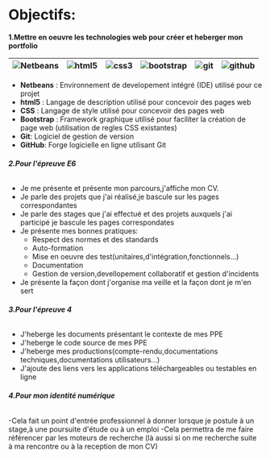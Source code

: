 # Objectifs:
**1.Mettre en oeuvre les technologies web pour créer et heberger mon portfolio**

| ![Netbeans](https://github.com/remilou-06/emilou.richelme.github.io/blob/main/Apache_NetBeans_Logo.png?raw=trueµ) | ![html5](https://github.com/remilou-06/emilou.richelme.github.io/blob/main/html5.png?raw=true) | ![css3](https://github.com/remilou-06/emilou.richelme.github.io/blob/main/css3%20good.png?raw=true)| ![bootstrap](https://github.com/remilou-06/emilou.richelme.github.io/blob/main/btp%20off.png?raw=true)| ![git](https://github.com/remilou-06/emilou.richelme.github.io/blob/main/git%20good.png?raw=true)| ![github](https://github.com/remilou-06/emilou.richelme.github.io/blob/main/git%20hub%20good.png?raw=true)| 
| -------- | ------ | ------ | ------ | ------  | ------ |

  - **Netbeans** : Environnement de developement intégré (IDE) utilisé pour ce projet
  - **html5** : Langage de description utilisé pour concevoir des pages web
  - **CSS** : Langage de style utilisé pour concevoir des pages web
  - **Bootstrap** : Framework graphique utilisé pour faciliter la création de page web (utilisation de regles CSS existantes)
  - **Git**: Logiciel de gestion de version
  - **GitHub**: Forge logicielle en ligne utilisant Git
 ###### **2.Pour l'épreuve E6**
- Je me présente et présente mon parcours,j'affiche mon CV.
- Je parle des projets que j'ai réalisé,je bascule sur les pages correspondantes
- Je parle des stages que j'ai effectué et des projets auxquels j'ai participé je bascule les pages
correspondates
- Je présente mes bonnes pratiques:
    - Respect des normes et des standards 
    - Auto-formation
    - Mise en oeuvre des test(unitaires,d'intégration,fonctionnels...)
    - Documentation
    - Gestion de version,devellopement collaboratif et gestion d'incidents
- Je présente la façon dont j'organise ma veille et la façon dont je m'en sert
###### **3.Pour l'épreuve 4**
  - J'heberge les documents présentant le contexte de mes PPE
  - J'heberge le code source de mes PPE
  - J'heberge mes productions(compte-rendu,documentations techniques,documentations utilisateurs...)
  - J'ajoute des liens vers les applications téléchargeables ou testables en ligne
 ###### **4.Pour mon identité numérique**
  -Cela fait un point d'entrée professionnel à donner lorsque je postule à un stage,à une poursuite d'étude ou à un emploi
 -Cela permettra de me faire référencer par les moteurs de recherche (là aussi si on me recherche suite à ma rencontre ou à la reception de mon CV)